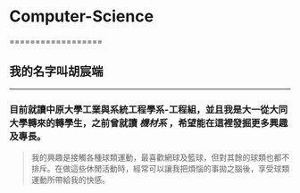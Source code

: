 # Computer-Science
==================
## 我的名字叫胡宸端
------------------
### 目前就讀中原大學工業與系統工程學系-工程組，並且我是大一從大同大學轉來的轉學生，之前曾就讀 *機材系* ，希望能在這裡發掘更多興趣及專長。 ###
> 我的興趣是接觸各種球類運動，最喜歡網球及籃球，但對其餘的球類也都不排斥。在做這些休閒活動時，經常可以讓我把煩惱的事拋之腦後，享受球類運動所帶給我的快感。
